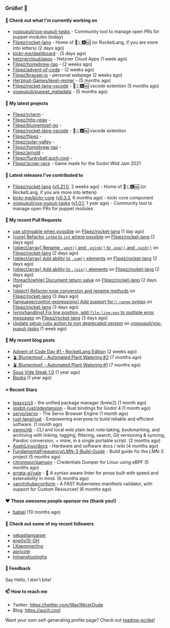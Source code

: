### Grüße! 👋

#### 👷 Check out what I'm currently working on

- [voxpupuli/vox-pupuli-tasks](https://github.com/voxpupuli/vox-pupuli-tasks) - Community tool to manage open PRs for puppet modules (today)
- [Flipez/rocket-lang](https://github.com/Flipez/rocket-lang) - Home of 🚀🇱🅰🆖 (or RocketLang, if you are more into letters) (2 days ago)
- [kickr-me/dashboard](https://github.com/kickr-me/dashboard) -  (5 days ago)
- [hetznercloud/apps](https://github.com/hetznercloud/apps) - Hetzner Cloud Apps (1 week ago)
- [Flipez/homebrew-tap](https://github.com/Flipez/homebrew-tap) -  (2 weeks ago)
- [Flipez/advent-of-code](https://github.com/Flipez/advent-of-code) -  (2 weeks ago)
- [Flipez/brauser.io](https://github.com/Flipez/brauser.io) - personal webpage (2 weeks ago)
- [Herzmut-Games/level-renner](https://github.com/Herzmut-Games/level-renner) -  (5 months ago)
- [Flipez/rocket-lang-vscode](https://github.com/Flipez/rocket-lang-vscode) - 🚀🇱🅰🆖 vscode extention (5 months ago)
- [voxpupuli/puppet_metadata](https://github.com/voxpupuli/puppet_metadata) -  (5 months ago)

#### 🌱 My latest projects

- [Flipez/rcterm](https://github.com/Flipez/rcterm) - 
- [Flipez/http-relay](https://github.com/Flipez/http-relay) - 
- [Flipez/blumentopf-go](https://github.com/Flipez/blumentopf-go) - 
- [Flipez/rocket-lang-vscode](https://github.com/Flipez/rocket-lang-vscode) - 🚀🇱🅰🆖 vscode extention
- [Flipez/flipez](https://github.com/Flipez/flipez) - 
- [Flipez/solar-valley](https://github.com/Flipez/solar-valley) - 
- [Flipez/homebrew-tap](https://github.com/Flipez/homebrew-tap) - 
- [Flipez/arnold](https://github.com/Flipez/arnold) - 
- [Flipez/flunkyball.auch.cool](https://github.com/Flipez/flunkyball.auch.cool) - 
- [Flipez/scrap-race](https://github.com/Flipez/scrap-race) - Game made for the Godot Wild Jam 2021


#### 🔭 Latest releases I've contributed to

- [Flipez/rocket-lang](https://github.com/Flipez/rocket-lang) ([v0.21.0](https://github.com/Flipez/rocket-lang/releases/tag/v0.21.0), 2 weeks ago) - Home of 🚀🇱🅰🆖 (or RocketLang, if you are more into letters)
- [kickr-me/kickr-core](https://github.com/kickr-me/kickr-core) ([v0.3.3](https://github.com/kickr-me/kickr-core/releases/tag/v0.3.3), 6 months ago) - kickr core component
- [voxpupuli/vox-pupuli-tasks](https://github.com/voxpupuli/vox-pupuli-tasks) ([v1.0.1](https://github.com/voxpupuli/vox-pupuli-tasks/releases/tag/v1.0.1), 1 year ago) - Community tool to manage open PRs for puppet modules

#### 🔨 My recent Pull Requests

- [use stringable when possible](https://github.com/Flipez/rocket-lang/pull/181) on [Flipez/rocket-lang](https://github.com/Flipez/rocket-lang) (1 day ago)
- [[core] Refactor `int64` to `int` where possible](https://github.com/Flipez/rocket-lang/pull/180) on [Flipez/rocket-lang](https://github.com/Flipez/rocket-lang) (2 days ago)
- [[object/array] Rename `.yeet()` and `.yoink()` to `.pop()` and `.push()`](https://github.com/Flipez/rocket-lang/pull/179) on [Flipez/rocket-lang](https://github.com/Flipez/rocket-lang) (2 days ago)
- [[object/array] Add ability to `.sum()` elements](https://github.com/Flipez/rocket-lang/pull/178) on [Flipez/rocket-lang](https://github.com/Flipez/rocket-lang) (2 days ago)
- [[object/array] Add ability to `.join()` elements](https://github.com/Flipez/rocket-lang/pull/177) on [Flipez/rocket-lang](https://github.com/Flipez/rocket-lang) (2 days ago)
- [[foreach/while] Document return value](https://github.com/Flipez/rocket-lang/pull/176) on [Flipez/rocket-lang](https://github.com/Flipez/rocket-lang) (2 days ago)
- [[object] Refactor type conversion and rename methods](https://github.com/Flipez/rocket-lang/pull/175) on [Flipez/rocket-lang](https://github.com/Flipez/rocket-lang) (3 days ago)
- [[language/control-expressions] Add support for `🚀-range`  syntax](https://github.com/Flipez/rocket-lang/pull/174) on [Flipez/rocket-lang](https://github.com/Flipez/rocket-lang) (3 days ago)
- [[errorhandling] Fix line position, add `file:line:pos` to multiple error messages](https://github.com/Flipez/rocket-lang/pull/173) on [Flipez/rocket-lang](https://github.com/Flipez/rocket-lang) (3 days ago)
- [Update setup-ruby action to non deprecated version](https://github.com/voxpupuli/vox-pupuli-tasks/pull/580) on [voxpupuli/vox-pupuli-tasks](https://github.com/voxpupuli/vox-pupuli-tasks) (1 week ago)

#### 📜 My recent blog posts

- [Advent of Code Day #1 - RocketLang Edition](https://auch.cool/posts/2022/aoc-day-1/) (2 weeks ago)
- [🪴 Blumentopf - Automated Plant Watering #2](https://auch.cool/posts/2022/blumentopf-2/) (7 months ago)
- [🪴 Blumentopf - Automated Plant Watering #1](https://auch.cool/posts/2022/blumentopf-1/) (7 months ago)
- [Sous Vide Steak 1.0](https://auch.cool/posts/2021/sous-vide/sous-vide-steak-1.0/) (1 year ago)
- [Books](https://auch.cool/books/) (1 year ago)

#### ⭐ Recent Stars

- [teaxyz/cli](https://github.com/teaxyz/cli) - the unified package manager (brew2) (1 month ago)
- [godot-rust/gdextension](https://github.com/godot-rust/gdextension) - Rust bindings for Godot 4 (1 month ago)
- [servo/servo](https://github.com/servo/servo) - The Servo Browser Engine (1 month ago)
- [rust-lang/rust](https://github.com/rust-lang/rust) - Empowering everyone to build reliable and efficient software. (1 month ago)
- [xwmx/nb](https://github.com/xwmx/nb) - CLI and local web plain text note‑taking, bookmarking, and archiving with linking, tagging, filtering, search, Git versioning &amp; syncing, Pandoc conversion, &#43; more, in a single portable script. (2 months ago)
- [AsahiLinux/docs](https://github.com/AsahiLinux/docs) - Hardware and software docs / wiki (4 months ago)
- [FundamentalFrequency/LMN-3-Build-Guide](https://github.com/FundamentalFrequency/LMN-3-Build-Guide) - Build guide for the LMN-3 project (5 months ago)
- [citronneur/pamspy](https://github.com/citronneur/pamspy) - Credentials Dumper for Linux using eBPF (5 months ago)
- [errata-ai/vale](https://github.com/errata-ai/vale) - :pencil: A syntax-aware linter for prose built with speed and extensibility in mind. (6 months ago)
- [yannh/kubeconform](https://github.com/yannh/kubeconform) - A FAST Kubernetes manifests validator, with support for Custom Resources! (6 months ago)

#### ❤️ These awesome people sponsor me (thank you!)

- [babiel](https://github.com/babiel) (10 months ago)

#### 👯 Check out some of my recent followers

- [sebastiangaiser](https://github.com/sebastiangaiser)
- [enp0s10-GH](https://github.com/enp0s10-GH)
- [LKaemmerling](https://github.com/LKaemmerling)
- [apricote](https://github.com/apricote)
- [himanshusinghs](https://github.com/himanshusinghs)

#### 💬 Feedback

Say Hello, I don't bite!

#### 📫 How to reach me

- Twitter: https://twitter.com/Was1NicerDude
- Blog: https://auch.cool

Want your own self-generating profile page? Check out [readme-scribe](https://github.com/muesli/readme-scribe)!
